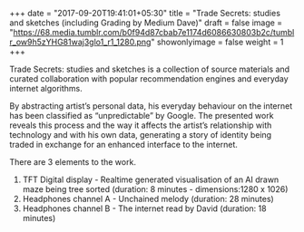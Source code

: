 +++
date = "2017-09-20T19:41:01+05:30"
title = "Trade Secrets: studies and sketches (including Grading by Medium Dave)"
draft = false
image = "https://68.media.tumblr.com/b0f94d87cbab7e1174d6086630803b2c/tumblr_ow9h5zYHG81waj3glo1_r1_1280.png"
showonlyimage = false
weight = 1
+++

Trade Secrets: studies and sketches is a collection of source materials and curated collaboration with popular recommendation engines and everyday internet algorithms.


By abstracting artist’s personal data, his everyday behaviour on the internet has been classified as “unpredictable” by Google. The presented work reveals this process and the way it affects the artist’s relationship with technology and with his own data, generating a story of identity being traded in exchange for an enhanced interface to the internet.

There are 3 elements to the work.

1. TFT Digital display - Realtime generated visualisation of an AI drawn maze being tree sorted (duration: 8 minutes - dimensions:1280 x 1026)
2. Headphones channel A - Unchained melody (duration: 28 minutes)
3. Headphones channel B - The internet read by David (duration: 18 minutes)

<!-- > The visualisation is really just a trick to distract your attention from the sound.

## Grading by Medium Dave

Grading by Medium Dave is a collection of 24 films. They are not displayed on a mobile phone beside the TFT digital display. -->
